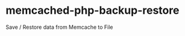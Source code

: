 memcached-php-backup-restore
============================

Save / Restore data from Memcache to File
